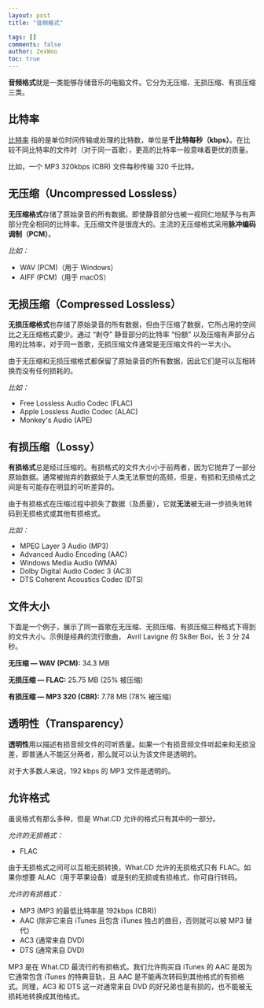 ```yaml
---
layout: post
title: "音频格式"

tags: []
comments: false
author: ZexWoo
toc: true
---
```


**音频格式**就是一类能够存储音乐的电脑文件。它分为无压缩、无损压缩、有损压缩三类。

## 比特率

[比特率](https://baike.baidu.com/item/%E6%AF%94%E7%89%B9%E7%8E%87/1022775) 指的是单位时间传输或处理的比特数，单位是**千比特每秒（kbps）**。在比较不同比特率的文件时（对于同一首歌），更高的比特率一般意味着更优的质量。

比如，一个 MP3 320kbps (CBR) 文件每秒传输 320 千比特。

## 无压缩（Uncompressed Lossless）

**无压缩格式**存储了原始录音的所有数据。即使静音部分也被一视同仁地赋予与有声部分完全相同的比特率。无压缩文件是很庞大的。主流的无压缩格式采用**脉冲编码调制（PCM）**。

*比如：*
- WAV (PCM)（用于 Windows）
- AIFF (PCM)（用于 macOS）

## 无损压缩（Compressed Lossless）

**无损压缩格式**也存储了原始录音的所有数据，但由于压缩了数据，它所占用的空间比之无压缩格式要少。通过 “剥夺” 静音部分的比特率 “份额” 以及压缩有声部分占用的比特率，对于同一首歌，无损压缩文件通常是无压缩文件的一半大小。

由于无压缩和无损压缩格式都保留了原始录音的所有数据，因此它们是可以互相转换而没有任何损耗的。

*比如：*
- Free Lossless Audio Codec (FLAC)
- Apple Lossless Audio Codec (ALAC)
- Monkey's Audio (APE)

## 有损压缩（Lossy）

**有损格式**总是经过压缩的。有损格式的文件大小小于前两者，因为它抛弃了一部分原始数据。通常被抛弃的数据处于人类无法察觉的高频，但是，有损和无损格式之间是有可能存在明显的可听差异的。

由于有损格式在压缩过程中损失了数据（及质量），它就**无法**被无进一步损失地转码到无损格式或其他有损格式。

*比如：*
- MPEG Layer 3 Audio (MP3)
- Advanced Audio Encoding (AAC)
- Windows Media Audio (WMA)
- Dolby Digital Audio Codec 3 (AC3)
- DTS Coherent Acoustics Codec (DTS)

## 文件大小

下面是一个例子，展示了同一首歌在无压缩、无损压缩、有损压缩三种格式下得到的文件大小。示例是经典的流行歌曲， Avril Lavigne 的 Sk8er Boi，长 3 分 24 秒。

**无压缩 — WAV (PCM):** 34.3 MB

**无损压缩 — FLAC:** 25.75 MB (25% 被压缩)

**有损压缩 — MP3 320 (CBR):** 7.78 MB (78% 被压缩)

## 透明性（Transparency）

**透明性**用以描述有损音频文件的可听质量。如果一个有损音频文件听起来和无损没差，即普通人不能区分两者，那么就可以认为该文件是透明的。

对于大多数人来说，192 kbps 的 MP3 文件是透明的。

## 允许格式

虽说格式有那么多种，但是 What.CD 允许的格式只有其中的一部分。

*允许的无损格式：*
- FLAC

由于无损格式之间可以互相无损转换，What.CD 允许的无损格式只有 FLAC。如果你想要 ALAC（用于苹果设备）或是别的无损或有损格式，你可自行转码。

*允许的有损格式：*
- MP3 (MP3 的最低比特率是 192kbps (CBR))
- AAC (除非它来自 iTunes 且包含 iTunes 独占的曲目，否则就可以被 MP3 替代)
- AC3 (通常来自 DVD)
- DTS (通常来自 DVD)

MP3 是在 What.CD 最流行的有损格式。我们允许购买自 iTunes 的 AAC 是因为它通常包含 iTunes 的特典音轨，且 AAC 是不能再次转码到其他格式的有损格式。同理，AC3 和 DTS 这一对通常来自 DVD 的好兄弟也是有损的，也不能被无损耗地转换成其他格式。